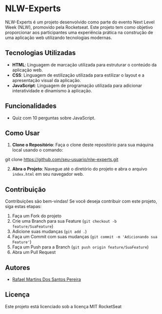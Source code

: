 # NLW-Experts

NLW-Experts é um projeto desenvolvido como parte do evento Next Level Week (NLW), promovido pela Rocketseat. Este projeto tem como objetivo proporcionar aos participantes uma experiência prática na construção de uma aplicação web utilizando tecnologias modernas.

## Tecnologias Utilizadas

- **HTML**: Linguagem de marcação utilizada para estruturar o conteúdo da aplicação web.
- **CSS**: Linguagem de estilização utilizada para estilizar o layout e a apresentação visual da aplicação.
- **JavaScript**: Linguagem de programação utilizada para adicionar interatividade e dinamismo à aplicação.

## Funcionalidades

- Quiz com 10 perguntas sobre JavaScript.

## Como Usar

1. **Clone o Repositório**: Faça o clone deste repositório para sua máquina local usando o comando:

git clone https://github.com/seu-usuario/nlw-experts.git

2. **Abra o Projeto**: Navegue até o diretório do projeto e abra o arquivo `index.html` em seu navegador web.

## Contribuição

Contribuições são bem-vindas! Se você deseja contribuir com este projeto, siga estas etapas:

1. Faça um Fork do projeto
2. Crie uma Branch para sua Feature (`git checkout -b feature/SuaFeature`)
3. Adicione suas mudanças (`git add .`)
4. Faça um Commit com suas mudanças (`git commit -m 'Adicionando sua Feature'`)
5. Faça um Push para a Branch (`git push origin feature/SuaFeature`)
6. Abra um Pull Request

## Autores

- [Rafael Martins Dos Santos Pereira](https://github.com/rsantosmartins92)

## Licença

Este projeto está licenciado sob a licença MIT RocketSeat
